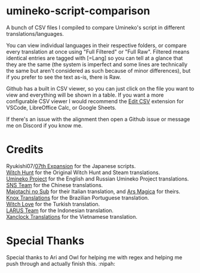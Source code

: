 # umineko-script-comparison

A bunch of CSV files I compiled to compare Umineko's script in different translations/languages.

You can view individual languages in their respective folders, or compare every translation at once using "Full Filtered" or "Full Raw". Filtered means identical entries are tagged with [=Lang] so you can tell at a glance that they are the same (the system is imperfect and some lines are technically the same but aren't considered as such because of minor differences), but if you prefer to see the text as-is, there is Raw. 

Github has a built in CSV viewer, so you can just click on the file you want to view and everything will be shown in a table. If you want a more configurable CSV viewer I would recommend the [Edit CSV](https://open-vsx.org/vscode/item?itemName=janisdd.vscode-edit-csv) extension for VSCode, LibreOffice Calc, or Google Sheets.

If there's an issue with the alignment then open a Github issue or message me on Discord if you know me.

# Credits

Ryukishi07/[07th Expansion](https://07th-expansion.net/) for the Japanese scripts.  
[Witch Hunt](https://x.com/witchhunt_ot) for the Original Witch Hunt and Steam translations.  
[Umineko Project](https://www.umineko-project.org/en/) for the English and Russian Umineko Project translations.  
[SNS Team](https://snsteam.club/) for the Chinese translations.  
[Majotachi no Sub](https://majotachinosub.com/visual-novel/umineko.html) for their Italian translation, and [Ars Magica](https://web.archive.org/web/20141120234103/https://arsmagicablog.wordpress.com/) for theirs.  
[Knox Translations](https://knox.fansub.com.br/) for the Brazilian Portuguese translation.  
[Witch Love](https://witch-love.github.io/) for the Turkish translation.  
[LARUS Team](https://umineko-indo.vercel.app/) for the Indonesian translation.  
[Xanclock Translations](https://github.com/XanclockTranslations/umineko-scripting-vi) for the Vietnamese translation.  

# Special Thanks

Special thanks to Ari and Owl for helping me with regex and helping me push through and actually finish this. :nipah:
